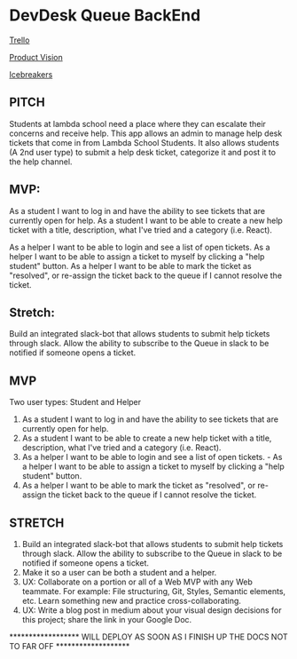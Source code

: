 # DevDesk Queue BackEnd

[Trello](https://trello.com/b/Ww7sTkWq/bw-devdesk2)<br>

[Product Vision](https://aquoco-my.sharepoint.com/:w:/g/personal/evoingram_aquoco_onmicrosoft_com/ER8KdmtwFExNjVuu-ppqSiYB99x9OAHckQcy1oPsJXIz9A?e=6BhAgp)<br>

[Icebreakers](https://aquoco-my.sharepoint.com/:w:/g/personal/evoingram_aquoco_onmicrosoft_com/EewWRgo7_gVFi213R1O2hsoBLil-hJHa8gc3Sm9KfzNYKA?e=JyZxTu)<br>


## PITCH
Students at lambda school need a place where they can escalate their concerns and receive help. This app allows an admin to manage help desk tickets that come in from Lambda School Students. It also allows students (A 2nd user type) to submit a help desk ticket, categorize it and post it to the help channel.

## MVP: 
As a student I want to log in and have the ability to see tickets that are currently open for help. As a student I want to be able to create a new help ticket with a title, description, what I've tried and a category (i.e. React).

As a helper I want to be able to login and see a list of open tickets. As a helper I want to be able to assign a ticket to myself by clicking a "help student" button. As a helper I want to be able to mark the ticket as "resolved", or re-assign the ticket back to the queue if I cannot resolve the ticket.

## Stretch: 
Build an integrated slack-bot that allows students to submit help tickets through slack. Allow the ability to subscribe to the Queue in slack to be notified if someone opens a ticket. 

## MVP
Two user types: Student and Helper

1. As a student I want to log in and have the ability to see tickets that are currently open for help. 
2. As a student I want to be able to create a new help ticket with a title, description, what I've tried and a category (i.e. React).
3. As a helper I want to be able to login and see a list of open tickets. - As a helper I want to be able to assign a ticket to myself by clicking a "help student" button. 
4. As a helper I want to be able to mark the ticket as "resolved", or re-assign the ticket back to the queue if I cannot resolve the ticket.

## STRETCH
1. Build an integrated slack-bot that allows students to submit help tickets through slack. Allow the ability to subscribe to the Queue in slack to be notified if someone opens a ticket. 
2. Make it so a user can be both a student and a helper.
3. UX: Collaborate on a portion or all of a Web MVP with any Web teammate. For example: File structuring, Git, Styles, Semantic elements, etc. Learn something new and practice cross-collaborating.
4. UX: Write a blog post in medium about your visual design decisions for this project; share the link in your Google Doc.


******************  WILL DEPLOY AS SOON AS I FINISH UP THE DOCS NOT TO FAR OFF *******************
